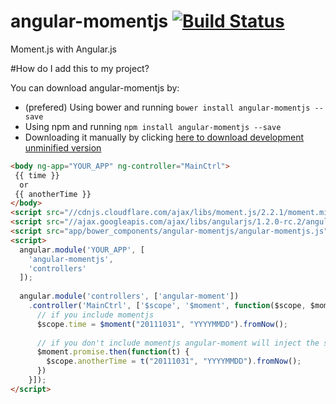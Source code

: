 # angular-momentjs [![Build Status](https://travis-ci.org/gdi2290/angular-momentjs.png?branch=master)](https://travis-ci.org/gdi2290/angular-momentjs)

Moment.js with Angular.js

#How do I add this to my project?

You can download angular-momentjs by:

* (prefered) Using bower and running `bower install angular-momentjs --save`
* Using npm and running `npm install angular-momentjs --save`
* Downloading it manually by clicking [here to download development unminified version](https://raw.github.com/gdi2290/angular-momentjs/master/angular-momentjs.js)


````html
<body ng-app="YOUR_APP" ng-controller="MainCtrl">
 {{ time }}
  or
 {{ anotherTime }}
</body>
<script src="//cdnjs.cloudflare.com/ajax/libs/moment.js/2.2.1/moment.min.js"></script>
<script src="//ajax.googleapis.com/ajax/libs/angularjs/1.2.0-rc.2/angular.min.js"></script>
<script src="app/bower_components/angular-momentjs/angular-momentjs.js"></script>
<script>
  angular.module('YOUR_APP', [
    'angular-momentjs',
    'controllers'
  ]);
  
  angular.module('controllers', ['angular-moment'])
    .controller('MainCtrl', ['$scope', '$moment', function($scope, $moment) {
      // if you include momentjs
      $scope.time = $moment("20111031", "YYYYMMDD").fromNow();
      
      // if you don't include momentjs angular-moment will inject the script
      $moment.promise.then(function(t) {
        $scope.anotherTime = t("20111031", "YYYYMMDD").fromNow();
      })
    }]);
</script>

````
